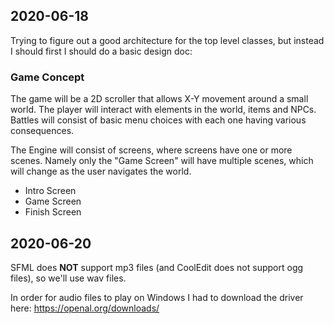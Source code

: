 ## 2020-06-18

Trying to figure out a good architecture for the top level classes, but instead I should first I should do a basic design doc:

### Game Concept

The game will be a 2D scroller that allows X-Y movement around a small world. The player will interact with elements in the world, items and NPCs. Battles will consist of basic menu choices with each one having various consequences.

The Engine will consist of screens, where screens have one or more scenes. Namely only the "Game Screen" will have multiple scenes, which will change as the user navigates the world.

- Intro Screen
- Game Screen
- Finish Screen


## 2020-06-20

SFML does **NOT** support mp3 files (and CoolEdit does not support ogg files), so we'll use wav files.

In order for audio files to play on Windows I had to download the driver here: https://openal.org/downloads/


